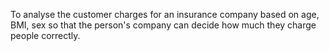 To analyse the customer charges for an insurance company based on age, BMI, sex so that the person's company can decide how much they charge people correctly.
